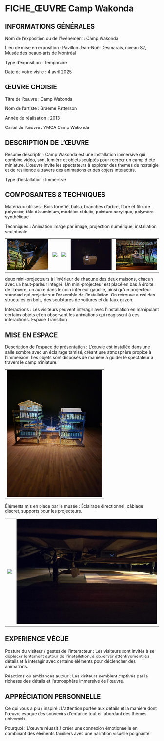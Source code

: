 # FICHE_ŒUVRE Camp Wakonda
## INFORMATIONS GÉNÉRALES
Nom de l’exposition ou de l’événement : Camp Wakonda

Lieu de mise en exposition : Pavillon Jean-Noël Desmarais, niveau S2, Musée des beaux-arts de Montréal

Type d’exposition : Temporaire

Date de votre visite : 4 avril 2025

## ŒUVRE CHOISIE
Titre de l’œuvre : Camp Wakonda

Nom de l’artiste : Graeme Patterson

Année de réalisation : 2013

Cartel de l’œuvre : YMCA Camp Wakonda

## DESCRIPTION DE L’ŒUVRE
Résumé descriptif : Camp Wakonda est une installation immersive qui combine vidéo, son, lumière et objets sculptés pour recréer un camp d'été miniature. L'œuvre invite les spectateurs à explorer des thèmes de nostalgie et de résilience à travers des animations et des objets interactifs.

Type d’installation : Immersive

## COMPOSANTES & TECHNIQUES
Matériaux utilisés : Bois torréfié, balsa, branches d’arbre, fibre et film de polyester, tôle d’aluminium, modèles réduits, peinture acrylique, polymère synthétique
  
Techniques : Animation image par image, projection numérique, installation sculpturale
<table align="center">
<tr>
<td><img src="https://github.com/Yasser-ElF/H25_V11_inspirations_El_Fantroussi/blob/main/Visite_MBAM/medias/miniprojecteure_haut_parleur%20.jpg"></td>
<td><img src="https://github.com/Yasser-ElF/H25_V11_inspirations_El_Fantroussi/blob/main/Visite_MBAM/medias/maison_int%C3%A9rieure.jpg"></td>
<td><img src="https://github.com/Yasser-ElF/H25_V11_inspirations_El_Fantroussi/blob/main/Visite_MBAM/medias/maison_int%C3%A9rieure_2emetage.jpg"></td>
<td><img src="https://github.com/Yasser-ElF/H25_V11_inspirations_El_Fantroussi/blob/main/Visite_MBAM/medias/projecteur_sol.jpg"></td>
<td><img src="https://github.com/Yasser-ElF/H25_V11_inspirations_El_Fantroussi/blob/main/Visite_MBAM/medias/vue_adroite.jpg"></td>
</tr>
</table> 

deux mini-projecteurs à l’intérieur de chacune des deux maisons, chacun avec un haut-parleur intégré. Un mini-projecteur est placé en bas à droite de l’œuvre, un autre dans le coin inférieur gauche, ainsi qu’un projecteur standard qui projette sur l’ensemble de l’installation. On retrouve aussi des structures en bois, des sculptures de voitures et du faux gazon.

Interactions : Les visiteurs peuvent interagir avec l'installation en manipulant certains objets et en observant les animations qui réagissent à ces interactions.​
Espace Transition

## MISE EN ESPACE
Description de l’espace de présentation : L'œuvre est installée dans une salle sombre avec un éclairage tamisé, créant une atmosphère propice à l'immersion. Les objets sont disposés de manière à guider le spectateur à travers le camp miniature.
<table align="center">
<tr>
<td><img src="https://github.com/Yasser-ElF/H25_V11_inspirations_El_Fantroussi/blob/main/Visite_MBAM/medias/vue_ensemble.jpg" width="311px" height="415px"></td>
</tr>
</table> 
Éléments mis en place par le musée : Éclairage directionnel, câblage discret, supports pour les projecteurs.
<table align="center">
<tr>
<td><img src="https://github.com/Yasser-ElF/H25_V11_inspirations_El_Fantroussi/blob/main/Visite_MBAM/medias/lumi%C3%A9re_plafon.jpg"></td>
<td><img src="https://github.com/Yasser-ElF/H25_V11_inspirations_El_Fantroussi/blob/main/Visite_MBAM/medias/cables_prises.jpg"></td>
</tr>
</table> 

## EXPÉRIENCE VÉCUE
Posture du visiteur / gestes de l’interacteur : Les visiteurs sont invités à se déplacer lentement autour de l'installation, à observer attentivement les détails et à interagir avec certains éléments pour déclencher des animations.

Réactions ou ambiances autour : Les visiteurs semblent captivés par la richesse des détails et l'atmosphère immersive de l'œuvre.​

## APPRÉCIATION PERSONNELLE
Ce qui vous a plu / inspiré : L'attention portée aux détails et la manière dont l'œuvre évoque des souvenirs d'enfance tout en abordant des thèmes universels.

Pourquoi : L'œuvre réussit à créer une connexion émotionnelle en combinant des éléments familiers avec une narration visuelle poignante.
